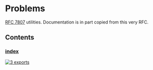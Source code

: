 # Problems

<!-- SUMMARY:START -->

[RFC 7807](https://tools.ietf.org/html/rfc7807) utilities. Documentation is in part copied from this very RFC.

<!-- SUMMARY:END -->

## Contents

<!-- TOC:START -->
### [index](https://github.com/JanMalch/ts-experiments/blob/master/src/problems/index.ts)

[![3 exports](https://img.shields.io/badge/exports-3-blue)](https://github.com/JanMalch/ts-experiments/blob/master/src/problems/index.ts)
<!-- TOC:END -->
